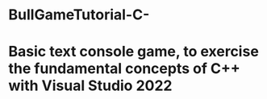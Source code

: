 # BullGameTutorial-C-
# Basic text console game, to exercise the fundamental concepts of C++ with Visual Studio 2022
